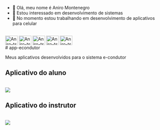 - 👋 Olá, meu nome é Aniro Montenegro
- 👀 Estou interessado em desenvolvimento de sistemas
- 📱 No momento estou trabalhando em desenvolvimento de aplicativos para celular







 <div style="display:inline_block"><br>
  <img align="center" alt= "Aniro-ts" height="30" width="40" src="https://cdn.jsdelivr.net/gh/devicons/devicon/icons/typescript/typescript-original.svg"/>
   <img align="center" alt= "Aniro-ts" height="30" width="40" src="https://cdn.jsdelivr.net/gh/devicons/devicon/icons/flutter/flutter-original.svg" />
  <img align="center" alt= "Aniro-ts" height="30" width="40" src="https://cdn.jsdelivr.net/gh/devicons/devicon/icons/python/python-original-wordmark.svg" />
   <img align="center" alt= "Aniro-ts" height="30" width="40" src="https://cdn.jsdelivr.net/gh/devicons/devicon/icons/c/c-original.svg" />
    <img align="center" alt= "Aniro-ts" height="30" width="40" src="https://cdn.jsdelivr.net/gh/devicons/devicon/icons/nodejs/nodejs-plain-wordmark.svg" />
   




 </div>
# app-econdutor

Meus aplicativos desenvolvidos para o sistema e-condutor

<div>
<h2>Aplicativo do aluno</h2></br>
<a href="https://play.google.com/store/apps/details?id=br.com.anova.appecondutorionic" target="_blank" ><img src= "https://play-lh.googleusercontent.com/DVc8ROxEAFKItevzyHdCi45Qu7vJoOm_LyOGrPGL_T5nj52YwMYyTpALBoEf-EUvwGc=w1536-h722-rw"  target="_blank" ></a>

</div>

<div>
<h2>Aplicativo do instrutor</h2></br>
<a href="https://play.google.com/store/apps/details?id=br.com.anovasistemas.e_condutor_instrutor_flutter" target="_blank" ><img src= "https://play-lh.googleusercontent.com/NoynAD6m6nQ1EFCw221WNoQD13lgOA26slyHEQXHkBT8aXlqq0Qk32wflPJ_iPA5Acs=w1536-h722-rw"  target="_blank" ></a>

</div>

